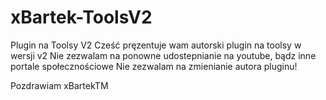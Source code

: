 # xBartek-ToolsV2
Plugin na Toolsy V2
Cześć pręzentuje wam autorski plugin na toolsy w wersji v2
Nie zezwalam na ponowne udostepnianie na youtube, bądz inne portale społecznościowe
Nie zezwalam na zmienianie autora pluginu!











Pozdrawiam xBartekTM
